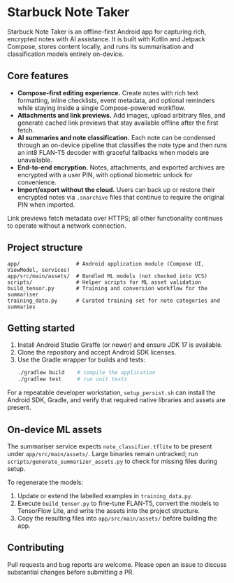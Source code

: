 # Starbuck Note Taker

Starbuck Note Taker is an offline-first Android app for capturing rich, encrypted notes with AI assistance. It is built with Kotlin and Jetpack Compose, stores content locally, and runs its summarisation and classification models entirely on-device.

## Core features

- **Compose-first editing experience.** Create notes with rich text formatting, inline checklists, event metadata, and optional reminders while staying inside a single Compose-powered workflow.
- **Attachments and link previews.** Add images, upload arbitrary files, and generate cached link previews that stay available offline after the first fetch.
- **AI summaries and note classification.** Each note can be condensed through an on-device pipeline that classifies the note type and then runs an int8 FLAN-T5 decoder with graceful fallbacks when models are unavailable.
- **End-to-end encryption.** Notes, attachments, and exported archives are encrypted with a user PIN, with optional biometric unlock for convenience.
- **Import/export without the cloud.** Users can back up or restore their encrypted notes via `.snarchive` files that continue to require the original PIN when imported.

Link previews fetch metadata over HTTPS; all other functionality continues to operate without a network connection.

## Project structure

```
app/                  # Android application module (Compose UI, ViewModel, services)
app/src/main/assets/  # Bundled ML models (not checked into VCS)
scripts/              # Helper scripts for ML asset validation
build_tensor.py       # Training and conversion workflow for the summariser
training_data.py      # Curated training set for note categories and summaries
```

## Getting started

1. Install Android Studio Giraffe (or newer) and ensure JDK 17 is available.
2. Clone the repository and accept Android SDK licenses.
3. Use the Gradle wrapper for builds and tests:
   ```bash
   ./gradlew build    # compile the application
   ./gradlew test     # run unit tests
   ```

For a repeatable developer workstation, `setup_persist.sh` can install the Android SDK, Gradle, and verify that required native libraries and assets are present.

## On-device ML assets

The summariser service expects `note_classifier.tflite` to be present under `app/src/main/assets/`. Large binaries remain untracked; run `scripts/generate_summarizer_assets.py` to check for missing files during setup.

To regenerate the models:

1. Update or extend the labelled examples in `training_data.py`.
2. Execute `build_tensor.py` to fine-tune FLAN-T5, convert the models to TensorFlow Lite, and write the assets into the project structure.
3. Copy the resulting files into `app/src/main/assets/` before building the app.

## Contributing

Pull requests and bug reports are welcome. Please open an issue to discuss substantial changes before submitting a PR.
